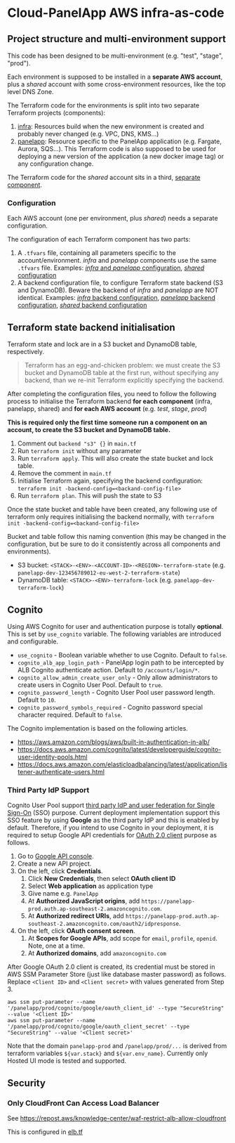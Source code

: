 # Cloud-PanelApp AWS infra-as-code

## Project structure and multi-environment support

This code has been designed to be multi-environment (e.g. "test", "stage", "prod").

Each environment is supposed to be installed in a **separate AWS account**, plus a *shared* account with some 
cross-environment resources, like the top level DNS Zone.

The Terraform code for the environments is split into two separate Terraform projects (components):

1. [infra](terraform/infra): Resources build when the new environment is created and probably never changed (e.g. VPC, DNS, KMS...)
2. [panelapp](terraform/panelapp): Resource specific to the PanelApp application (e.g. Fargate, Aurora, SQS...).
    This Terraform code is also supposed to be used for deploying a new version of the application (a new docker image tag)
    or any configuration change.
    
The Terraform code for the *shared* account sits in a third, [separate component](terraform/shared).

### Configuration

Each AWS account (one per environment, plus *shared*) needs a separate configuration.

The configuration of each Terraform component has two parts:

1. A `.tfvars` file, containing all parameters specific to the account/environment.
    *infra* and *panelapp* components use the same `.tfvars` file.
    Examples:
    [*infra* and *panelapp* configuration](terraform/terraform-example.tfvars), 
    [*shared* configuration](terraform/shared/terraform-shared-example.tfvars)
2. A backend configuration file, to configure Terraform state backend (S3 and DynamoDB). Beware the backend of *infra* 
    and *panelapp* are NOT identical.
    Examples:
    [*infra* backend configuration](terraform/infra/backend-infra-example.conf),
    [*panelapp* backend configuration](terraform/panelapp/backend-panelapp-example.conf),
    [*shared* backend configuration](terraform/shared/backend-shared-example.conf)

## Terraform state backend initialisation

Terraform state and lock are in a S3 bucket and DynamoDB table, respectively.

> Terraform has an egg-and-chicken problem: we must create the S3 bucket and DynamoDB table at the first run,
> without specifying any backend, than we re-init Terraform explicitly specifying the backend.

After completing the configuration files, you need to follow the following process to initialise the Terraform backend
**for each component** (infra, panelapp, shared) and **for each AWS account** (e.g. *test*, *stage*, *prod*)


**This is required only the first time someone run a component on an account, to create the S3 bucket and DynamoDB table.**

1. Comment out  `backend "s3" {}` in `main.tf` 
2. Run `terraform init` without any parameter
3. Run `terraform apply`. This will also create the state bucket and lock table.
4. Remove the comment in `main.tf`
5. Initialise Terraform again, specifying the backend configuration:
    `terraform init -backend-config=<backand-config-file>` 
6. Run `terraform plan`. This will push the state to S3

Once the state bucket and table have been created, any following use of terraform only requires initialising the backend
normally, with  `terraform init -backend-config=<backand-config-file>` 

Bucket and table follow this naming convention (this may be changed in the configuration, but be sure to do it consistently 
across all components and environments).

* S3 bucket: `<STACK>-<ENV>-<ACCOUNT-ID>-<REGION>-terraform-state` (e.g. `panelapp-dev-123456789012-eu-west-2-terraform-state`)
* DynamoDB table: `<STACK>-<ENV>-terraform-lock` (e.g. `panelapp-dev-terraform-lock`)

## Cognito

Using AWS Cognito for user and authentication purpose is totally **optional**. This is set by `use_cognito` variable. The following variables are introduced and configurable.

* `use_cognito` - Boolean variable whether to use Cognito. Default to `false`.
* `cognito_alb_app_login_path` - PanelApp login path to be intercepted by ALB Cognito authenticate action. Default to `/accounts/login/*`.
* `cognito_allow_admin_create_user_only` - Only allow administrators to create users in Cognito User Pool. Default to `true`.
* `cognito_password_length` - Cognito User Pool user password length. Default to `10`.
* `cognito_password_symbols_required` - Cognito password special character required. Default to `false`.

The Cognito implementation is based on the following articles.

* https://aws.amazon.com/blogs/aws/built-in-authentication-in-alb/
* https://docs.aws.amazon.com/cognito/latest/developerguide/cognito-user-identity-pools.html
* https://docs.aws.amazon.com/elasticloadbalancing/latest/application/listener-authenticate-users.html

### Third Party IdP Support

Cognito User Pool support [third party IdP and user federation for Single Sign-On](https://docs.aws.amazon.com/cognito/latest/developerguide/cognito-user-pools-identity-federation.html) (SSO) purpose. Current deployment implementation support this SSO feature by using **Google** as the third party IdP and this is enabled by default. Therefore, if you intend to use Cognito in your deployment, it is required to setup Google API credentials for [OAuth 2.0 client](https://support.google.com/googleapi/answer/6158849) purpose as follows.

1. Go to [Google API console](https://console.developers.google.com/).
2. Create a new API project.
3. On the left, click **Credentials**.
    1. Click **New Credentials**, then select **OAuth client ID**
    2. Select **Web application** as application type
    3. Give name e.g. `PanelApp`
    4. At **Authorized JavaScript origins**, add `https://panelapp-prod.auth.ap-southeast-2.amazoncognito.com`.
    5. At **Authorized redirect URIs**, add `https://panelapp-prod.auth.ap-southeast-2.amazoncognito.com/oauth2/idpresponse`.
4. On the left, click **OAuth consent screen**.
    1. At **Scopes for Google APIs**, add scope for `email`, `profile`, `openid`. Note, one at a time.
    2. At **Authorized domains**, add `amazoncognito.com`

After Google OAuth 2.0 client is created, its credential must be stored in AWS SSM Parameter Store (just like database master password) as follows. Replace `<Client ID>` and `<Client secret>` with values generated from Step 3.

```
aws ssm put-parameter --name '/panelapp/prod/cognito/google/oauth_client_id' --type "SecureString" --value '<Client ID>'
aws ssm put-parameter --name '/panelapp/prod/cognito/google/oauth_client_secret' --type "SecureString" --value '<Client secret>'
```

Note that the domain `panelapp-prod` and `/panelapp/prod/...` is derived from terraform variables `${var.stack}` and `${var.env_name}`. Currently only Hosted UI mode is tested and supported.

## Security

### Only CloudFront Can Access Load Balancer

See https://repost.aws/knowledge-center/waf-restrict-alb-allow-cloudfront

This is configured in [elb.tf](terraform/panelapp/elb.tf)
